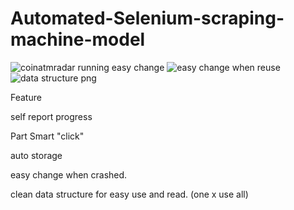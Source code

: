 # Automated-Selenium-scraping-machine-model
![coinatmradar running ](https://user-images.githubusercontent.com/117721475/205109385-e7ef9e30-4952-4ce6-8a75-5adbf6feb4e6.png)
easy change
![easy change when reuse ](https://user-images.githubusercontent.com/117721475/205112064-5f21600e-ed81-44de-9437-039e9aed4350.png)
![data structure   png](https://user-images.githubusercontent.com/117721475/205110556-7383b6a3-71a9-498d-905f-60e1f2ff1a7c.png)

Feature

self report progress

Part Smart "click"

auto storage

easy change when crashed.

clean data structure for easy use and read.
(one x use all)




